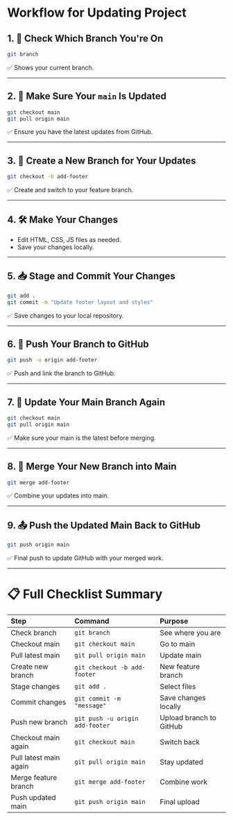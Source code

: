 # Workflow for Updating Project

## 1. 📍 Check Which Branch You're On
```bash
git branch
```
✅ Shows your current branch.

---

## 2. 🔄 Make Sure Your `main` Is Updated
```bash
git checkout main
git pull origin main
```
✅ Ensure you have the latest updates from GitHub.

---

## 3. 🌱 Create a New Branch for Your Updates
```bash
git checkout -b add-footer
```
✅ Create and switch to your feature branch.

---

## 4. 🛠️ Make Your Changes
- Edit HTML, CSS, JS files as needed.
- Save your changes locally.

---

## 5. 📥 Stage and Commit Your Changes
```bash
git add .
git commit -m "Update footer layout and styles"
```
✅ Save changes to your local repository.

---

## 6. 🚀 Push Your Branch to GitHub
```bash
git push -u origin add-footer
```
✅ Push and link the branch to GitHub.

---

## 7. 🔄 Update Your Main Branch Again
```bash
git checkout main
git pull origin main
```
✅ Make sure your main is the latest before merging.

---

## 8. 🔀 Merge Your New Branch into Main
```bash
git merge add-footer
```
✅ Combine your updates into main.

---

## 9. 📤 Push the Updated Main Back to GitHub
```bash
git push origin main
```
✅ Final push to update GitHub with your merged work.

---

# 📋 Full Checklist Summary

| Step | Command | Purpose |
|:-----|:--------|:--------|
| Check branch | `git branch` | See where you are |
| Checkout main | `git checkout main` | Go to main |
| Pull latest main | `git pull origin main` | Update main |
| Create new branch | `git checkout -b add-footer` | New feature branch |
| Stage changes | `git add .` | Select files |
| Commit changes | `git commit -m "message"` | Save changes locally |
| Push new branch | `git push -u origin add-footer` | Upload branch to GitHub |
| Checkout main again | `git checkout main` | Switch back |
| Pull latest main again | `git pull origin main` | Stay updated |
| Merge feature branch | `git merge add-footer` | Combine work |
| Push updated main | `git push origin main` | Final upload |

